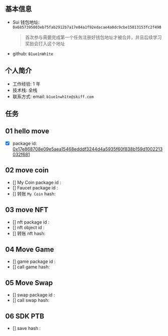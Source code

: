 ## 基本信息

- Sui 钱包地址: `0x6857395803eb75fab2912b7a17e84a1f92edacae4a0dc9cbe15813153fc2f498`
  > 首次参与需要完成第一个任务注册好钱包地址才被合并，并且后续学习奖励会打入这个地址
- github: `B1ue1nWh1te`

## 个人简介

- 工作经验: 1 年
- 技术栈: 全栈
- 联系方式: email: `b1ue1nwh1te@skiff.com`

## 任务

## 01 hello move

- [x] package id: [0x17e868708e09e5aea15468edddf3244d4a5935f60f838b159d1002213032f681](https://testnet.suivision.xyz/package/0x17e868708e09e5aea15468edddf3244d4a5935f60f838b159d1002213032f681?tab=Code)

## 02 move coin

- [] My Coin package id :
- [] Faucet package id :
- [] 转账 `My Coin` hash:

## 03 move NFT

- [] nft package id :
- [] nft object id :
- [] 转账 nft hash:

## 04 Move Game

- [] game package id :
- [] call game hash:

## 05 Move Swap

- [] swap package id :
- [] call swap hash:

## 06 SDK PTB

- [] save hash :
